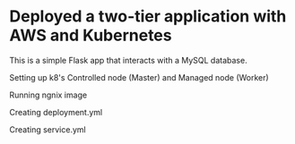 # Deployed a two-tier application with AWS and Kubernetes
This is a simple Flask app that interacts with a MySQL database.






















Setting up k8's Controlled node (Master) and Managed node (Worker)






Running ngnix image






Creating deployment.yml




Creating service.yml









